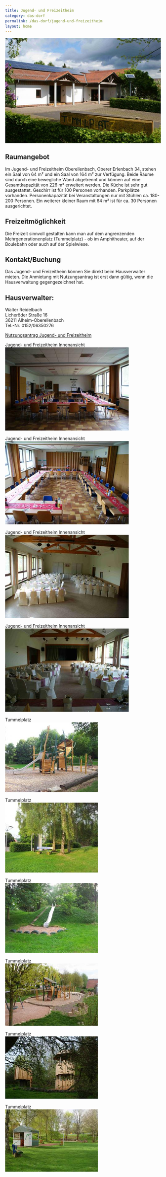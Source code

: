 ```yaml
---
title: Jugend- und Freizeitheim
category: das-dorf
permalink: /das-dorf/jugend-und-freizeitheim
layout: home
---
```


![Jugendheim](/images/jugendheim_frontansicht.jpg)

Raumangebot
---
Im Jugend- und Freizeitheim Oberellenbach, Oberer Erlenbach 34, stehen ein Saal von 64 m² und ein Saal von 164 m² zur Verfügung. Beide Räume sind durch eine bewegliche Wand abgetrennt und können auf eine Gesamtkapazität von 226 m² erweitert werden. Die Küche ist sehr gut ausgestattet. Geschirr ist für 100 Personen vorhanden. Parkplätze vorhanden. Personenkapazität bei Veranstaltungen nur mit Stühlen ca. 180-200 Personen. Ein weiterer kleiner Raum mit 64 m² ist für ca. 30 Personen ausgerichtet.

Freizeitmöglichkeit
---
Die Freizeit sinnvoll gestalten kann man auf dem angrenzenden Mehrgenerationenplatz (Tummelplatz) - ob im Amphitheater, auf der Boulebahn oder auch auf der Spielwiese. 

Kontakt/Buchung
---
Das Jugend- und Freizeitheim können Sie direkt beim Hausverwalter mieten.  Die Anmietung mit Nutzungsantrag ist erst dann gültig, wenn die Hausverwaltung gegengezeichnet hat.

Hausverwalter:
---
Walter Reidelbach  
Licheröder Straße 16  
36211 Alheim-Oberellenbach  
Tel.-Nr. 0152/06350276  

[Nutzungsantrag Jugend- und Freizeitheim](https://daten2.verwaltungsportal.de/dateien/seitengenerator/nutzerantrag_oberellenbach.pdf)


Jugend- und Freizeitheim Innenansicht  
![Jugendheim](/images/jugendheim_innenansicht_1.jpg)

Jugend- und Freizeitheim Innenansicht  
![Jugendheim](/images/jugendheim_innenansicht_2.jpg)

Jugend- und Freizeitheim Innenansicht  
![Jugendheim](/images/jugendheim_innenansicht_3.jpg)

Jugend- und Freizeitheim Innenansicht  
![Jugendheim](/images/jugendheim_innenansicht_4.jpg)

Tummelplatz  
![Tummelplatz](/images/tummelplatz_1.jpg)

Tummelplatz  
![Tummelplatz](/images/tummelplatz_2.jpg)

Tummelplatz  
![Tummelplatz](/images/tummelplatz_3.jpg)

Tummelplatz  
![Tummelplatz](/images/tummelplatz_4.jpg)

Tummelplatz  
![Tummelplatz](/images/tummelplatz_5.jpg)

Tummelplatz  
![Tummelplatz](/images/tummelplatz_6.jpg)